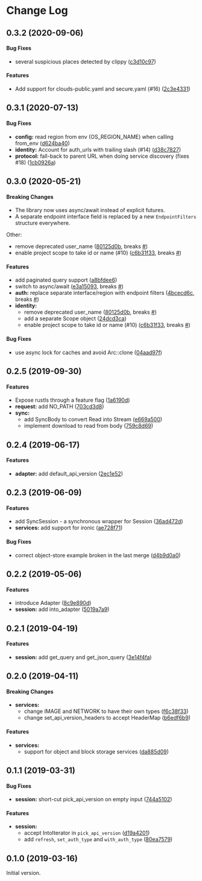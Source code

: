 # Change Log

## 0.3.2 (2020-09-06)

#### Bug Fixes

*   several suspicious places detected by clippy ([c3d10c97](https://github.com/dtantsur/rust-osauth/commit/c3d10c97b09f3cb8bdaf63e3234e085d3aa1df47))

#### Features

*   Add support for clouds-public.yaml and secure.yaml (#16) ([2c3e4331](https://github.com/dtantsur/rust-osauth/commit/2c3e4331d64e86690885b5e23996a3e4da2231b8))

## 0.3.1 (2020-07-13)

#### Bug Fixes

* **config:**  read region from env (OS_REGION_NAME) when calling from_env ([d624ba40](https://github.com/dtantsur/rust-osauth/commit/d624ba407f9322a3a4cb519bef4d85983637fb65))
* **identity:**  Account for auth_urls with trailing slash (#14) ([d38c7827](https://github.com/dtantsur/rust-osauth/commit/d38c7827102dd4b682aa3f805987a358004a33ee))
* **protocol:**  fall-back to parent URL when doing service discovery (fixes #18) ([1cb0926a](https://github.com/dtantsur/rust-osauth/commit/1cb0926aca5c921bcaa7fbe3e476ee220408474c))

## 0.3.0 (2020-05-21)

#### Breaking Changes

* The library now uses async/await instead of explicit futures.
* A separate endpoint interface field is replaced by a new `EndpointFilters` structure everywhere.

Other:

*  remove deprecated user_name ([80125d0b](https://github.com/dtantsur/rust-osauth/commit/80125d0bbfa100e90f45f29c282c2b2203909d2e), breaks [#](https://github.com/dtantsur/rust-osauth/issues/))
*  enable project scope to take id or name (#10) ([c6b31f33](https://github.com/dtantsur/rust-osauth/commit/c6b31f3336bc25555423802f3c60aa054569c7c8), breaks [#](https://github.com/dtantsur/rust-osauth/issues/))

#### Features

*   add paginated query support ([a8bfdee6](https://github.com/dtantsur/rust-osauth/commit/a8bfdee6105cde19d2a5c4c4b03608319b173925))
*   switch to async/await ([e3a15093](https://github.com/dtantsur/rust-osauth/commit/e3a15093739b2a62c011125b19b64db9f3d2f952), breaks [#](https://github.com/dtantsur/rust-osauth/issues/))
* **auth:**  replace separate interface/region with endpoint filters ([4bcecd6c](https://github.com/dtantsur/rust-osauth/commit/4bcecd6c1947f21039cd928b6ef10eb875496d88), breaks [#](https://github.com/dtantsur/rust-osauth/issues/))
* **identity:**
  *  remove deprecated user_name ([80125d0b](https://github.com/dtantsur/rust-osauth/commit/80125d0bbfa100e90f45f29c282c2b2203909d2e), breaks [#](https://github.com/dtantsur/rust-osauth/issues/))
  *  add a separate Scope object ([24dcd3ca](https://github.com/dtantsur/rust-osauth/commit/24dcd3caeca55e807c84da59f51cda6257bcd9f4))
  *  enable project scope to take id or name (#10) ([c6b31f33](https://github.com/dtantsur/rust-osauth/commit/c6b31f3336bc25555423802f3c60aa054569c7c8), breaks [#](https://github.com/dtantsur/rust-osauth/issues/))

#### Bug Fixes

*   use async lock for caches and avoid Arc::clone ([04aad97f](https://github.com/dtantsur/rust-osauth/commit/04aad97fcc5fc40ecc2312e29c170fe21ec85c6d))

## 0.2.5 (2019-09-30)

#### Features

*   Expose rustls through a feature flag ([1a6190d](https://github.com/dtantsur/rust-osauth/commit/1a6190d463cee053eeeb2ee10bbdd3eec4338af8))
* **request:**  add NO_PATH ([703cd3d8](https://github.com/dtantsur/rust-osauth/commit/703cd3d8e276d7861941b8248f0a30c7f6f3ea21))
* **sync:**
  *  add SyncBody to convert Read into Stream ([e669a500](https://github.com/dtantsur/rust-osauth/commit/e669a500708f6b3c913e21ebba05fb67c3ab2a9b))
  *  implement download to read from body ([759c8d69](https://github.com/dtantsur/rust-osauth/commit/759c8d690431f42306b38da32b27cdec382392c5))

## 0.2.4 (2019-06-17)

#### Features

* **adapter:** add default_api_version ([2ec1e52](https://github.com/dtantsur/rust-osauth/commit/2ec1e52c34b1c837e2245425c1ccd5546ec717ab))

## 0.2.3 (2019-06-09)

#### Features

*   add SyncSession - a synchronous wrapper for Session ([36ad472d](https://github.com/dtantsur/rust-osauth/commit/36ad472dffcf238241a215b9489eda01f1492cba))
* **services:**  add support for ironic ([ae728f71](https://github.com/dtantsur/rust-osauth/commit/ae728f718d06b6381261148421018c0a3e969a48))

#### Bug Fixes

*   correct object-store example broken in the last merge ([d4b9d0a0](https://github.com/dtantsur/rust-osauth/commit/d4b9d0a04f622c43890f77eaad01aa65be2c9c0a))

## 0.2.2 (2019-05-06)

#### Features

*   introduce Adapter ([8c9e890d](https://github.com/dtantsur/rust-osauth/commit/8c9e890d415ff411c09bd485ad78fe5e5f537a85))
* **session:**  add into_adapter ([5019a7a9](https://github.com/dtantsur/rust-osauth/commit/5019a7a960c75b88ea8aa0dd0dc8d299a2003f84))

## 0.2.1 (2019-04-19)

#### Features

* **session:**  add get_query and get_json_query ([3e14f4fa](https://github.com/dtantsur/rust-osauth/commit/3e14f4fac70d48ab0b00350750ea210623975738))

## 0.2.0 (2019-04-11)

#### Breaking Changes

* **services:**
  *  change IMAGE and NETWORK to have their own types ([f6c38f33](https://github.com/dtantsur/rust-osauth/commit/f6c38f33a790537770d81a95c9e5e175ed4a5946))
  *  change set_api_version_headers to accept HeaderMap ([b6edf6b9](https://github.com/dtantsur/rust-osauth/commit/b6edf6b976860fa3e55c679c6341bb483843a00d))

#### Features

* **services:**
  *  support for object and block storage services ([da885d09](https://github.com/dtantsur/rust-osauth/commit/da885d090c386a3973ab4ab1629e1a8cc09060b8))

## 0.1.1 (2019-03-31)

#### Bug Fixes

* **session:**  short-cut pick\_api\_version on empty input ([744a5102](https://github.com/dtantsur/rust-osauth/commit/744a510228674b40b9d512e5f75d0488f19639fe))

#### Features

* **session:**
  *  accept IntoIterator in `pick_api_version` ([d19a4201](https://github.com/dtantsur/rust-osauth/commit/d19a42016ff85bc573d829c25d0d7bdbe3e6fd7a))
  *  add `refresh`, `set_auth_type` and `with_auth_type` ([80ea7579](https://github.com/dtantsur/rust-osauth/commit/80ea7579938e742930f938ea610530978bf99b4b))


## 0.1.0 (2019-03-16)

Initial version.
